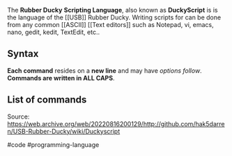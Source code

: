 The **Rubber Ducky** **Scripting Language**, also known as **DuckyScript** is is the language of the [[USB]] Rubber Ducky. Writing scripts for can be done from any common [[ASCII]] [[Text editors]] such as Notepad, vi, emacs, nano, gedit, kedit, TextEdit, etc..

## Syntax
**Each command** resides on a **new line** and may have *options follow*. **Commands are written in ALL CAPS**.

## List of commands
Source: https://web.archive.org/web/20220816200129/http://github.com/hak5darren/USB-Rubber-Ducky/wiki/Duckyscript




#code #programming-language 